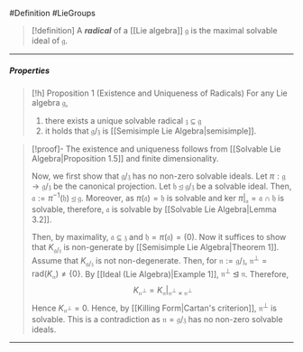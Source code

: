 #Definition #LieGroups 

> [!definition]
> A ***radical*** of a [[Lie algebra]] $\mathfrak{g}$ is the maximal solvable ideal of $\mathfrak{g}$.
---
##### Properties
> [!h] Proposition 1 (Existence and Uniqueness of Radicals)
> For any Lie algebra $\mathfrak{g}$, 
> 1. there exists a unique solvable radical $\mathfrak{z}\subseteq \mathfrak{g}$
> 2. it holds that $\mathfrak{g} / \mathfrak{z}$ is [[Semisimple Lie Algebra|semisimple]].

> [!proof]-
> The existence and uniqueness follows from [[Solvable Lie Algebra|Proposition 1.5]] and finite dimensionality. 
> 
> Now, we first show that $\mathfrak{g} / \mathfrak{z}$ has no non-zero solvable ideals. Let $\pi:\mathfrak{g}\to \mathfrak{g / z}$ be the canonical projection. Let $\mathfrak{h}\unlhd \mathfrak{g / z}$ be a solvable ideal. Then, $\mathfrak{a}:=\pi ^{-1}(\mathfrak{h})\unlhd \mathfrak{g}$. Moreover, as $\pi(\mathfrak{a})=\mathfrak{h}$ is solvable and $\text{ker }\pi|_{\mathfrak{a}}=\mathfrak{a}\cap \mathfrak{h}$ is solvable,  therefore, $\mathfrak{a}$ is solvable by [[Solvable Lie Algebra|Lemma 3.2]].
> 
> Then, by maximality, $\mathfrak{a}\subseteq \mathfrak{z}$ and $\mathfrak{h}=\pi(\mathfrak{a})=(0)$. Now it suffices to show that $K_{\mathfrak{g} / \mathfrak{z}}$ is non-generate by [[Semisimple Lie Algebra|Theorem 1]]. Assume that $K_{\mathfrak{g} / \mathfrak{z}}$ is not non-degenerate. Then, for $\mathfrak{n}:=\mathfrak{g / z}$, $\mathfrak{n}^{\bot}=\text{rad}(K_{\mathfrak{n}})\neq \{ 0 \}$. By [[Ideal (Lie Algebra)|Example 1]], $\mathfrak{n}^{\bot}\unlhd \mathfrak{n}$. Therefore, $$K_{\mathfrak{n}^{\bot}}=K_{\mathfrak{n}}|_{\mathfrak{n}^{\bot}\times \mathfrak{n}^{\bot}}$$Hence $K_{\mathfrak{n}^{\bot}}=0$. Hence, by [[Killing Form|Cartan's criterion]], $\mathfrak{n}^{\bot}$ is solvable. This is a contradiction as $\mathfrak{n}=\mathfrak{g / z}$ has no non-zero solvable ideals.
---
